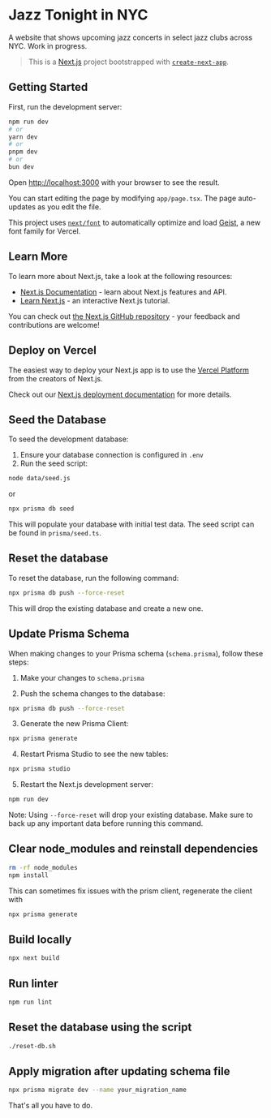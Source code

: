 # Jazz Tonight in NYC

A website that shows upcoming jazz concerts in select jazz clubs across NYC. Work in progress.

> This is a [Next.js](https://nextjs.org) project bootstrapped with [`create-next-app`](https://nextjs.org/docs/app/api-reference/cli/create-next-app).

## Getting Started

First, run the development server:

```bash
npm run dev
# or
yarn dev
# or
pnpm dev
# or
bun dev
```

Open [http://localhost:3000](http://localhost:3000) with your browser to see the result.

You can start editing the page by modifying `app/page.tsx`. The page auto-updates as you edit the file.

This project uses [`next/font`](https://nextjs.org/docs/app/building-your-application/optimizing/fonts) to automatically optimize and load [Geist](https://vercel.com/font), a new font family for Vercel.

## Learn More

To learn more about Next.js, take a look at the following resources:

- [Next.js Documentation](https://nextjs.org/docs) - learn about Next.js features and API.
- [Learn Next.js](https://nextjs.org/learn) - an interactive Next.js tutorial.

You can check out [the Next.js GitHub repository](https://github.com/vercel/next.js) - your feedback and contributions are welcome!

## Deploy on Vercel

The easiest way to deploy your Next.js app is to use the [Vercel Platform](https://vercel.com/new?utm_medium=default-template&filter=next.js&utm_source=create-next-app&utm_campaign=create-next-app-readme) from the creators of Next.js.

Check out our [Next.js deployment documentation](https://nextjs.org/docs/app/building-your-application/deploying) for more details.

## Seed the Database

To seed the development database:

1. Ensure your database connection is configured in `.env`
2. Run the seed script:
```bash
node data/seed.js
```
or
```bash
npx prisma db seed
```

This will populate your database with initial test data. The seed script can be found in `prisma/seed.ts`.

## Reset the database

To reset the database, run the following command:

```bash 
npx prisma db push --force-reset
```

This will drop the existing database and create a new one.

## Update Prisma Schema

When making changes to your Prisma schema (`schema.prisma`), follow these steps:

1. Make your changes to `schema.prisma`

2. Push the schema changes to the database:
```bash
npx prisma db push --force-reset
```

3. Generate the new Prisma Client:
```bash
npx prisma generate
```

4. Restart Prisma Studio to see the new tables:
```bash
npx prisma studio
```

5. Restart the Next.js development server:
```bash
npm run dev
```

Note: Using `--force-reset` will drop your existing database. Make sure to back up any important data before running this command.

## Clear node_modules and reinstall dependencies

```bash
rm -rf node_modules
npm install
```

This can sometimes fix issues with the prism client, regenerate the client with

```bash
npx prisma generate
```

## Build locally

```bash
npx next build
```

## Run linter

```bash
npm run lint
```

## Reset the database using the script

```bash
./reset-db.sh
```

## Apply migration after updating schema file

```bash
npx prisma migrate dev --name your_migration_name
```

That's all you have to do.